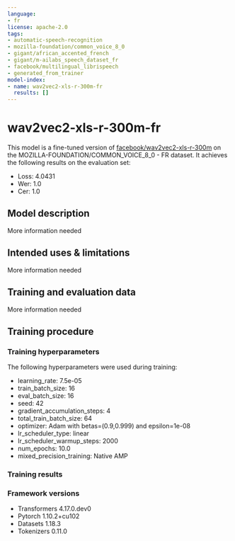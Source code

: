 ```yaml
---
language:
- fr
license: apache-2.0
tags:
- automatic-speech-recognition
- mozilla-foundation/common_voice_8_0
- gigant/african_accented_french
- gigant/m-ailabs_speech_dataset_fr
- facebook/multilingual_librispeech
- generated_from_trainer
model-index:
- name: wav2vec2-xls-r-300m-fr
  results: []
---
```


<!-- This model card has been generated automatically according to the information the Trainer had access to. You
should probably proofread and complete it, then remove this comment. -->

# wav2vec2-xls-r-300m-fr

This model is a fine-tuned version of [facebook/wav2vec2-xls-r-300m](https://huggingface.co/facebook/wav2vec2-xls-r-300m) on the MOZILLA-FOUNDATION/COMMON_VOICE_8_0 - FR dataset.
It achieves the following results on the evaluation set:
- Loss: 4.0431
- Wer: 1.0
- Cer: 1.0

## Model description

More information needed

## Intended uses & limitations

More information needed

## Training and evaluation data

More information needed

## Training procedure

### Training hyperparameters

The following hyperparameters were used during training:
- learning_rate: 7.5e-05
- train_batch_size: 16
- eval_batch_size: 16
- seed: 42
- gradient_accumulation_steps: 4
- total_train_batch_size: 64
- optimizer: Adam with betas=(0.9,0.999) and epsilon=1e-08
- lr_scheduler_type: linear
- lr_scheduler_warmup_steps: 2000
- num_epochs: 10.0
- mixed_precision_training: Native AMP

### Training results



### Framework versions

- Transformers 4.17.0.dev0
- Pytorch 1.10.2+cu102
- Datasets 1.18.3
- Tokenizers 0.11.0
